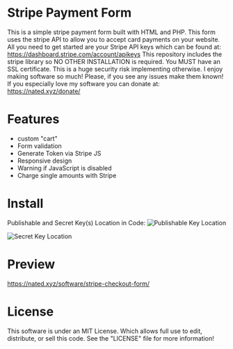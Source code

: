 Stripe Payment Form
====================================

This is a simple stripe payment form built with HTML and PHP. This form uses
the stripe API to allow you to accept card payments on your website. All you need
to get started are your Stripe API keys which can be found at: https://dashboard.stripe.com/account/apikeys
This repository includes the stripe library so NO OTHER INSTALLATION is required. You MUST
have an SSL certificate. This is a huge security risk implementing otherwise.
I enjoy making software so much! Please, if you see any issues make them known! If you especially love
my software you can donate at: https://nated.xyz/donate/

Features
===============
* custom "cart"
* Form validation
* Generate Token via Stripe JS
* Responsive design
* Warning if JavaScript is disabled
* Charge single amounts with Stripe

Install
=========
Publishable and Secret Key(s) Location in Code:
![Publishable Key Location](https://nated.xyz/images/stripepreview1.png)

![Secret Key Location](https://nated.xyz/images/stripepreview2.png)

Preview
===============
https://nated.xyz/software/stripe-checkout-form/

License
==========
This software is under an MIT License. Which allows full use to edit, distribute, or sell this code.
See the "LICENSE" file for more information!
